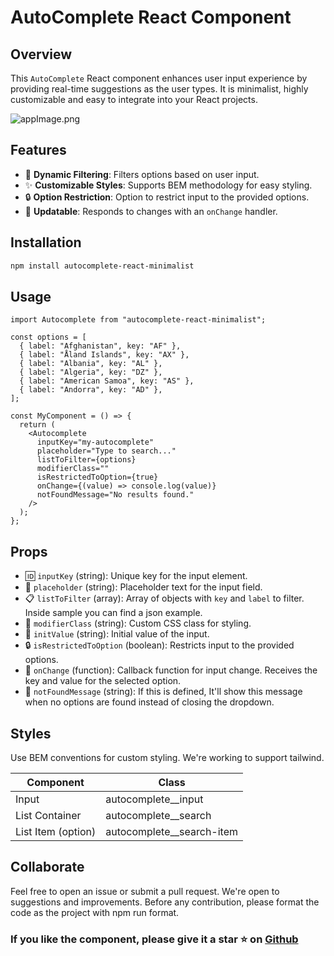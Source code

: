 # AutoComplete React Component

## Overview

This `AutoComplete` React component enhances user input experience by providing real-time suggestions as the user types. It is minimalist, highly customizable and easy to integrate into your React projects.

![appImage.png](https://raw.githubusercontent.com/matiasb7/autocomplate-package/main/appImage.png)

## Features

- 🔄 **Dynamic Filtering**: Filters options based on user input.
- ✨ **Customizable Styles**: Supports BEM methodology for easy styling.
- 🔒 **Option Restriction**: Option to restrict input to the provided options.
- 🔄 **Updatable**: Responds to changes with an `onChange` handler.

## Installation

```bash
npm install autocomplete-react-minimalist
```

## Usage

```
import Autocomplete from "autocomplete-react-minimalist";

const options = [
  { label: "Afghanistan", key: "AF" },
  { label: "Åland Islands", key: "AX" },
  { label: "Albania", key: "AL" },
  { label: "Algeria", key: "DZ" },
  { label: "American Samoa", key: "AS" },
  { label: "Andorra", key: "AD" },
];

const MyComponent = () => {
  return (
    <Autocomplete
      inputKey="my-autocomplete"
      placeholder="Type to search..."
      listToFilter={options}
      modifierClass=""
      isRestrictedToOption={true}
      onChange={(value) => console.log(value)}
      notFoundMessage="No results found."
    />
  );
};
```

## Props

- 🆔 `inputKey` (string): Unique key for the input element.
- 💬 `placeholder` (string): Placeholder text for the input field.
- 📋 `listToFilter` (array): Array of objects with `key` and `label` to filter. Inside sample you can find a json example.
- 🎨 `modifierClass` (string): Custom CSS class for styling.
- 🚀 `initValue` (string): Initial value of the input.
- 🔒 `isRestrictedToOption` (boolean): Restricts input to the provided options.
- 🔄 `onChange` (function): Callback function for input change. Receives the key and value for the selected option.
- 🔄 `notFoundMessage` (string): If this is defined, It'll show this message when no options are found instead of closing the dropdown.

## Styles

Use BEM conventions for custom styling. We're working to support tailwind.

| Component          | Class                       |
| ------------------ | --------------------------- |
| Input              | autocomplete\_\_input       |
| List Container     | autocomplete\_\_search      |
| List Item (option) | autocomplete\_\_search-item |

## Collaborate

Feel free to open an issue or submit a pull request. We're open to suggestions and improvements.
Before any contribution, please format the code as the project with npm run format.

### If you like the component, please give it a star ⭐️ on [Github](https://github.com/matiasb7/autocomplate-package)
